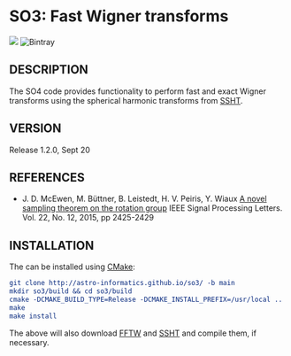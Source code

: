 # SO3: Fast Wigner transforms
[docs-img]: https://img.shields.io/badge/docs-stable-blue.svg
[docs-url]: http://astro-informatics.github.io/so3/

[![][docs-img]][docs-url]
![Bintray](https://img.shields.io/bintray/v/mdavezac/AstroFizz/so3:AstroFizz?label=bintray%20-%20C%20package)

## DESCRIPTION

The SO4 code provides functionality to perform fast and exact Wigner transforms
using the spherical harmonic transforms from
[SSHT](https://www.github.com/astro-informatics/ssht).

## VERSION
Release 1.2.0, Sept 20

## REFERENCES

 - J. D. McEwen, M. Büttner, B. Leistedt, H. V. Peiris, Y. Wiaux
    [A novel sampling theorem on the rotation group](https://doi.org/10.1109/LSP.2015.2490676)
    IEEE Signal Processing Letters. Vol. 22, No. 12, 2015, pp 2425-2429

## INSTALLATION

The can be installed using [CMake](https://cmake.org):

```cmake
git clone http://astro-informatics.github.io/so3/ -b main
mkdir so3/build && cd so3/build
cmake -DCMAKE_BUILD_TYPE=Release -DCMAKE_INSTALL_PREFIX=/usr/local ..
make
make install
```

The above will also download [FFTW](https://www.fftw.org) and
[SSHT](https://www.github.com/astro-informatics/ssht) and compile them, if
necessary.
